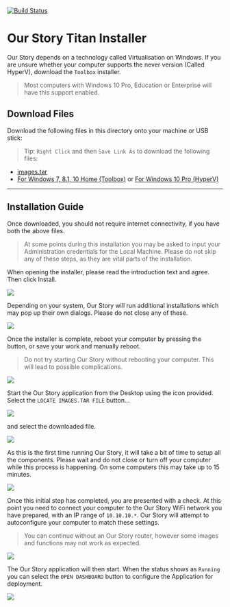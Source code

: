 [![Build Status](https://dev.azure.com/ourstorytitan/TitanInstaller/_apis/build/status/our-story-media.ourstory-titan?branchName=master)](https://dev.azure.com/ourstorytitan/TitanInstaller/_build/latest?definitionId=2&branchName=master)

# Our Story Titan Installer

Our Story depends on a technology called Virtualisation on Windows. If you are unsure whether your computer supports the never version (Called HyperV), download the `Toolbox` installer.

> Most computers with Windows 10 Pro, Education or Enterprise will have this support enabled.

## Download Files

Download the following files in this directory onto your machine or USB stick:

> Tip: `Right Click` and then `Save Link As` to download the following files:

- [images.tar](https://s3-eu-west-1.amazonaws.com/bootleggerlive/titan/images.tar)
- [For Windows 7, 8.1, 10 Home (Toolbox)](https://github.com/our-story-media/ourstory-titan/releases/download/v0.1-beta/OurStoryToolbox.exe) or [For Windows 10 Pro (HyperV)](https://github.com/our-story-media/ourstory-titan/releases/download/v0.1-beta/OurStoryHyperV.exe)

----

## Installation Guide

Once downloaded, you should not require internet connectivity, if you have both the above files.

> At some points during this installation you may be asked to input your Administration credentials for the Local Machine. Please do not skip any of these steps, as they are vital parts of the installation.

When opening the installer, please read the introduction text and agree. Then click Install.

![](imgs/3.png)

Depending on your system, Our Story will run additional installations which may pop up their own dialogs. Please do not close any of these.

![](imgs/4.png)

Once the installer is complete, reboot your computer by pressing the button, or save your work and manually reboot.

> Do not try starting Our Story without rebooting your computer. This will lead to possible complications.

![](imgs/5.png)

Start the Our Story application from the Desktop using the icon provided. Select the `LOCATE IMAGES.TAR FILE` button...

![](imgs/6.png)

 and select the downloaded file.

![](imgs/7.png)

As this is the first time running Our Story, it will take a bit of time to setup all the components. Please wait and do not close or turn off your computer while this process is happening. On some computers this may take up to 15 minutes.

![](imgs/8.png)

Once this initial step has completed, you are presented with a check. At this point you need to connect your computer to the Our Story WiFi network you have prepared, with an IP range of `10.10.10.*`. Our Story will attempt to autoconfigure your computer to match these settings.

> You can continue without an Our Story router, however some images and functions may not work as expected.

![](imgs/1.png)

The Our Story application will then start. When the status shows as `Running` you can select the `OPEN DASHBOARD` button to configure the Application for deployment.

![](imgs/2.png)
